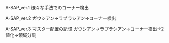 A-SAP_ver.1
様々な手法でのコーナー検出


A-SAP_ver.2
ガウシアン→ラプラシアン→コーナー検出


A-SAP_ver.3
マスター配置の記憶
ガウシアン→ラプラシアン→コーナー検出→2値化→領域分割
